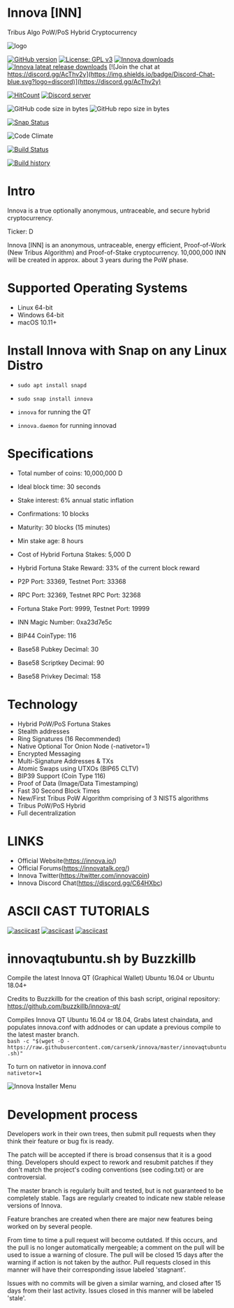 # Innova [INN]
Tribus Algo PoW/PoS Hybrid Cryptocurrency

![logo](http://i.imgur.com/gIe5vnw.png)

[![GitHub version](https://img.shields.io/github/release/carsenk/innova.svg)](https://badge.fury.io/gh/carsenk%2Finnova)
[![License: GPL v3](https://img.shields.io/badge/License-MIT-blue.svg)](https://github.com/carsenk/innova/blob/master/COPYING)
[![Innova downloads](https://img.shields.io/github/downloads/carsenk/innova/total.svg)](https://github.com/carsenk/innova/releases)
[![Innova lateat release downloads](https://img.shields.io/github/downloads/carsenk/innova/latest/total)](https://github.com/carsenk/innova/releases)
[![Join the chat at https://discord.gg/AcThv2y](https://img.shields.io/badge/Discord-Chat-blue.svg?logo=discord)](https://discord.gg/AcThv2y)

[![HitCount](http://hits.dwyl.io/carsenk/innova.svg)](http://hits.dwyl.io/carsenk/innova)
<a href="https://discord.gg/UPpQy3n"><img src="https://discordapp.com/api/guilds/334361453320732673/embed.png" alt="Discord server" /></a>

![GitHub code size in bytes](https://img.shields.io/github/languages/code-size/carsenk/innova.svg) ![GitHub repo size in bytes](https://img.shields.io/github/repo-size/carsenk/innova.svg)

[![Snap Status](https://build.snapcraft.io/badge/carsenk/innova.svg)](https://build.snapcraft.io/user/carsenk/innova)

![Code Climate](https://codeclimate.com/github/carsenk/innova/badges/gpa.svg)

[![Build Status](https://travis-ci.org/carsenk/innova.svg?branch=master)](https://travis-ci.org/carsenk/innova)

[![Build history](https://buildstats.info/travisci/chart/carsenk/innova?branch=master)](https://travis-ci.org/carsenk/innova?branch=master)

Intro
==========================
Innova is a true optionally anonymous, untraceable, and secure hybrid cryptocurrency.

Ticker: D

Innova [INN] is an anonymous, untraceable, energy efficient, Proof-of-Work (New Tribus Algorithm) and Proof-of-Stake cryptocurrency.
10,000,000 INN will be created in approx. about 3 years during the PoW phase.

Supported Operating Systems
==========================
* Linux 64-bit
* Windows 64-bit
* macOS 10.11+

Install Innova with Snap on any Linux Distro
==========================
* `sudo apt install snapd`
* `sudo snap install innova`

* `innova` for running the QT
* `innova.daemon` for running innovad

Specifications
==========================
* Total number of coins: 10,000,000 D
* Ideal block time: 30 seconds
* Stake interest: 6% annual static inflation
* Confirmations: 10 blocks
* Maturity: 30 blocks (15 minutes)
* Min stake age: 8 hours

* Cost of Hybrid Fortuna Stakes: 5,000 D
* Hybrid Fortuna Stake Reward: 33% of the current block reward
* P2P Port: 33369, Testnet Port: 33368
* RPC Port: 32369, Testnet RPC Port: 32368
* Fortuna Stake Port: 9999, Testnet Port: 19999

* INN Magic Number: 0xa23d7e5c
* BIP44 CoinType: 116
* Base58 Pubkey Decimal: 30
* Base58 Scriptkey Decimal: 90
* Base58 Privkey Decimal: 158

Technology
==========================
* Hybrid PoW/PoS Fortuna Stakes
* Stealth addresses
* Ring Signatures (16 Recommended)
* Native Optional Tor Onion Node (-nativetor=1)
* Encrypted Messaging
* Multi-Signature Addresses & TXs
* Atomic Swaps using UTXOs (BIP65 CLTV)
* BIP39 Support (Coin Type 116)
* Proof of Data (Image/Data Timestamping)
* Fast 30 Second Block Times
* New/First Tribus PoW Algorithm comprising of 3 NIST5 algorithms
* Tribus PoW/PoS Hybrid
* Full decentralization

LINKS
==========================
* Official Website(https://innova.io/)
* Official Forums(https://innovatalk.org/)
* Innova Twitter(https://twitter.com/innovacoin)
* Innova Discord Chat(https://discord.gg/C64HXbc)

ASCII CAST TUTORIALS
==========================
[![asciicast](https://asciinema.org/a/179356.png)](https://asciinema.org/a/179356)
[![asciicast](https://asciinema.org/a/179362.png)](https://asciinema.org/a/179362)
[![asciicast](https://asciinema.org/a/179355.png)](https://asciinema.org/a/179355)

innovaqtubuntu.sh by Buzzkillb
===========================
Compile the latest Innova QT (Graphical Wallet) Ubuntu 16.04 or Ubuntu 18.04+

Credits to Buzzkillb for the creation of this bash script, original repository: https://github.com/buzzkillb/innova-qt/

Compiles Innova QT Ubuntu 16.04 or 18.04, Grabs latest chaindata, and populates innova.conf with addnodes or can update a previous compile to the latest master branch.  
```bash -c "$(wget -O - https://raw.githubusercontent.com/carsenk/innova/master/innovaqtubuntu.sh)"```  

To turn on nativetor in innova.conf  
```nativetor=1```  

![Innova Installer Menu](https://raw.githubusercontent.com/buzzkillb/innova-qt/master/compile-menu.PNG)  

Development process
===========================

Developers work in their own trees, then submit pull requests when
they think their feature or bug fix is ready.

The patch will be accepted if there is broad consensus that it is a
good thing.  Developers should expect to rework and resubmit patches
if they don't match the project's coding conventions (see coding.txt)
or are controversial.

The master branch is regularly built and tested, but is not guaranteed
to be completely stable. Tags are regularly created to indicate new
stable release versions of Innova.

Feature branches are created when there are major new features being
worked on by several people.

From time to time a pull request will become outdated. If this occurs, and
the pull is no longer automatically mergeable; a comment on the pull will
be used to issue a warning of closure. The pull will be closed 15 days
after the warning if action is not taken by the author. Pull requests closed
in this manner will have their corresponding issue labeled 'stagnant'.

Issues with no commits will be given a similar warning, and closed after
15 days from their last activity. Issues closed in this manner will be
labeled 'stale'.

